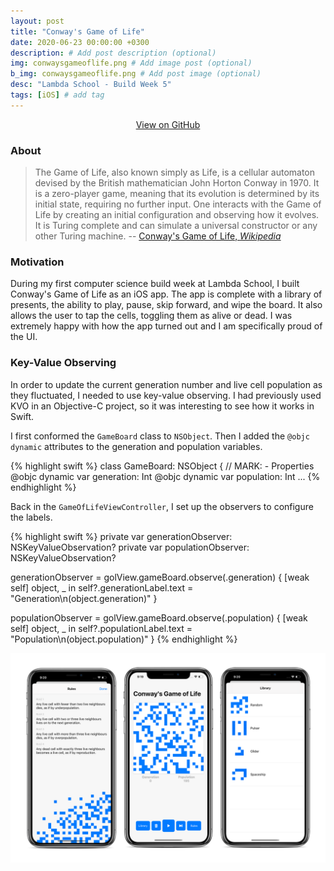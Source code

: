 ```yaml
---
layout: post
title: "Conway's Game of Life"
date: 2020-06-23 00:00:00 +0300
description: # Add post description (optional)
img: conwaysgameoflife.png # Add image post (optional)
b_img: conwaysgameoflife.png # Add post image (optional)
desc: "Lambda School - Build Week 5"
tags: [iOS] # add tag
---
```


<!-- View on GitHub -->
<center><a class="github-button" href="https://github.com/wyattharrell/Conways-Game-of-Life" data-color-scheme="no-preference: dark; light: dark; dark: dark;" data-size="large" aria-label="Use this template wyattharrell/istats on GitHub">View on GitHub</a></center>

### About

> The Game of Life, also known simply as Life, is a cellular automaton devised by the British mathematician John Horton Conway in 1970. It is a zero-player game, meaning that its evolution is determined by its initial state, requiring no further input. One interacts with the Game of Life by creating an initial configuration and observing how it evolves. It is Turing complete and can simulate a universal constructor or any other Turing machine.
-- <a href="https://en.wikipedia.org/wiki/Conway%27s_Game_of_Life" target="_blank">Conway's Game of Life, *Wikipedia*</a>

### Motivation

During my first computer science build week at Lambda School, I built Conway's Game of Life as an iOS app. The app is complete with a library of presents, the ability to play, pause, skip forward, and wipe the board. It also allows the user to tap the cells, toggling them as alive or dead. I was extremely happy with how the app turned out and I am specifically proud of the UI.

### Key-Value Observing

In order to update the current generation number and live cell population as they fluctuated, I needed to use key-value observing. I had previously used KVO in an Objective-C project, so it was interesting to see how it works in Swift. 

I first conformed the `GameBoard` class to `NSObject`. Then I added the `@objc dynamic` attributes to the generation and population variables.

{% highlight swift %}
class GameBoard: NSObject {
    // MARK: - Properties
    @objc dynamic var generation: Int
    @objc dynamic var population: Int
    ...
{% endhighlight %}

Back in the `GameOfLifeViewController`, I set up the observers to configure the labels.

{% highlight swift %}
private var generationObserver: NSKeyValueObservation?
private var populationObserver: NSKeyValueObservation?

generationObserver = golView.gameBoard.observe(\.generation) { [weak self] object, _  in
	self?.generationLabel.text = "Generation\n\(object.generation)"
}

populationObserver = golView.gameBoard.observe(\.population) { [weak self] object, _ in
	self?.populationLabel.text = "Population\n\(object.population)"
}
{% endhighlight %}

<img src="/assets/img/conwaysgameoflife_ex1.png" alt="Game of Life">
